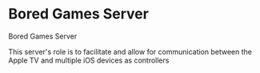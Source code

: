 
# Bored Games Server

Bored Games Server

This server's role is to facilitate and allow for communication between the Apple TV and multiple iOS devices as controllers